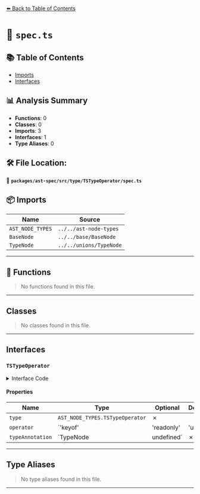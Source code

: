 [⬅️ Back to Table of Contents](../../../../../index.md)

# 📄 `spec.ts`

## 📚 Table of Contents

- [Imports](#imports)
- [Interfaces](#interfaces)

## 📊 Analysis Summary

- **Functions**: 0
- **Classes**: 0
- **Imports**: 3
- **Interfaces**: 1
- **Type Aliases**: 0

## 🛠️ File Location:
📂 **`packages/ast-spec/src/type/TSTypeOperator/spec.ts`**

## 📦 Imports

| Name | Source |
|------|--------|
| `AST_NODE_TYPES` | `../../ast-node-types` |
| `BaseNode` | `../../base/BaseNode` |
| `TypeNode` | `../../unions/TypeNode` |


---

## 🔧 Functions

> No functions found in this file.


---

## Classes

> No classes found in this file.


---

## Interfaces

### `TSTypeOperator`

<details><summary>Interface Code</summary>

```ts
export interface TSTypeOperator extends BaseNode {
  type: AST_NODE_TYPES.TSTypeOperator;
  operator: 'keyof' | 'readonly' | 'unique';
  typeAnnotation: TypeNode | undefined;
}
```
</details>

#### Properties

| Name | Type | Optional | Description |
|------|------|----------|-------------|
| `type` | `AST_NODE_TYPES.TSTypeOperator` | ✗ |  |
| `operator` | `'keyof' | 'readonly' | 'unique'` | ✗ |  |
| `typeAnnotation` | `TypeNode | undefined` | ✗ |  |


---

## Type Aliases

> No type aliases found in this file.


---